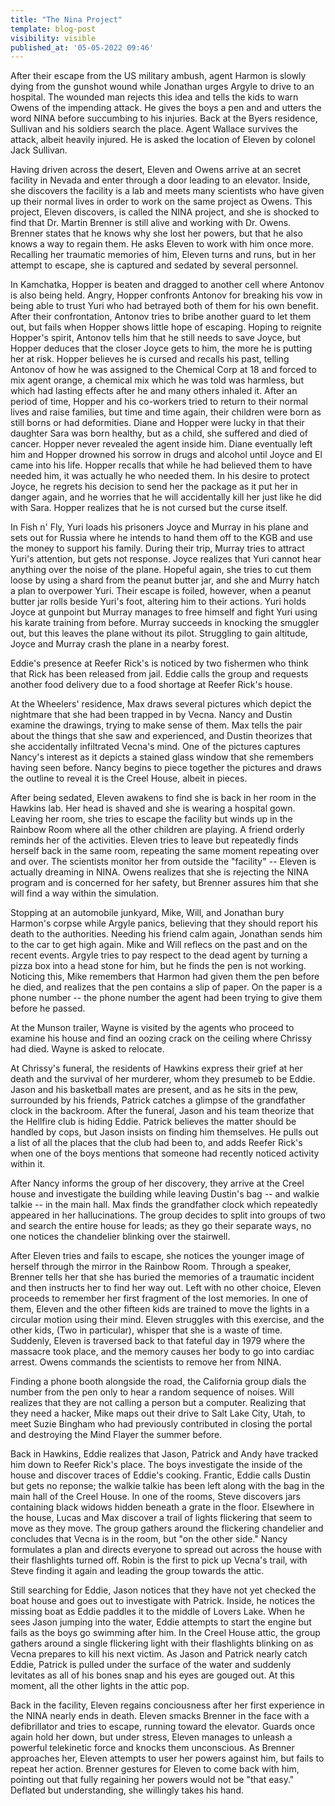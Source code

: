```yaml
---
title: "The Nina Project"
template: blog-post
visibility: visible
published_at: '05-05-2022 09:46'
---
```


After their escape from the US military ambush, agent Harmon is slowly dying from the gunshot wound while Jonathan urges Argyle to drive to an hospital. The wounded man rejects this idea and tells the kids to warn Owens of the impending attack. He gives the boys a pen and and utters the word NINA before succumbing to his injuries. Back at the Byers residence, Sullivan and his soldiers search the place. Agent Wallace survives the attack, albeit heavily injured. He is asked the location of Eleven by colonel Jack Sullivan.

Having driven across the desert, Eleven and Owens arrive at an secret facility in Nevada and enter through a door leading to an elevator. Inside, she discovers the facility is a lab and meets many scientists who have given up their normal lives in order to work on the same project as Owens. This project, Eleven discovers, is called the NINA project, and she is shocked to find that Dr. Martin Brenner is still alive and working with Dr. Owens. Brenner states that he knows why she lost her powers, but that he also knows a way to regain them. He asks Eleven to work with him once more. Recalling her traumatic memories of him, Eleven turns and runs, but in her attempt to escape, she is captured and sedated by several personnel.  

In Kamchatka, Hopper is beaten and dragged to another cell where Antonov is also being held. Angry, Hopper confronts Antonov for breaking his vow in being able to trust Yuri who had betrayed both of them for his own benefit. After their confrontation, Antonov tries to bribe another guard to let them out, but fails when Hopper shows little hope of escaping. Hoping to reignite Hopper's spirit, Antonov tells him that he still needs to save Joyce, but Hopper deduces that the closer Joyce gets to him, the more he is putting her at risk. Hopper believes he is cursed and recalls his past, telling Antonov of how he was assigned to the Chemical Corp at 18 and forced to mix agent orange, a chemical mix which he was told was harmless, but which had lasting effects after he and many others inhaled it. After an period of time, Hopper and his co-workers tried to return to their normal lives and raise families, but time and time again, their children were born as still borns or had deformities. Diane and Hopper were lucky in that their daughter Sara was born healthy, but as a child, she suffered and died of cancer. Hopper never revealed the agent inside him. Diane eventually left him and Hopper drowned his sorrow in drugs and alcohol until Joyce and El came into his life. Hopper recalls that while he had believed them to have needed him, it was actually he who needed them. In his desire to protect Joyce, he regrets his decision to send her the package as it put her in danger again, and he worries that he will accidentally kill her just like he did with Sara. Hopper realizes that he is not cursed but the curse itself.

In Fish n' Fly, Yuri loads his prisoners Joyce and Murray in his plane and sets out for Russia where he intends to hand them off to the KGB and use the money to support his family. During their trip, Murray tries to attract Yuri's attention, but gets not response. Joyce realizes that Yuri cannot hear anything over the noise of the plane. Hopeful again, she tries to cut them loose by using a shard from the peanut butter jar, and she and Murry hatch a plan to overpower Yuri. Their escape is foiled, however, when a peanut butter jar rolls beside Yuri's foot, altering him to their actions. Yuri holds Joyce at gunpoint but Murray manages to free himself and fight Yuri using his karate training from before. Murray succeeds in knocking the smuggler out, but this leaves the plane without its pilot. Struggling to gain altitude, Joyce and Murray crash the plane in a nearby forest.  

Eddie's presence at Reefer Rick's is noticed by two fishermen who think that Rick has been released from jail. Eddie calls the group and requests another food delivery due to a food shortage at Reefer Rick's house.  

At the Wheelers' residence, Max draws several pictures which depict the nightmare that she had been trapped in by Vecna. Nancy and Dustin examine the drawings, trying to make sense of them. Max tells the pair about the things that she saw and experienced, and Dustin theorizes that she accidentally infiltrated Vecna's mind. One of the pictures captures Nancy's interest as it depicts a stained glass window that she remembers having seen before. Nancy begins to piece together the pictures and draws the outline to reveal it is the Creel House, albeit in pieces.  

After being sedated, Eleven awakens to find she is back in her room in the Hawkins lab. Her head is shaved and she is wearing a hospital gown. Leaving her room, she tries to escape the facility but winds up in the Rainbow Room where all the other children are playing. A friend orderly reminds her of the activities. Eleven tries to leave but repeatedly finds herself back in the same room, repeating the same moment repeating over and over. The scientists monitor her from outside the "facility" -- Eleven is actually dreaming in NINA. Owens realizes that she is rejecting the NINA program and is concerned for her safety, but Brenner assures him that she will find a way within the simulation.  

Stopping at an automobile junkyard, Mike, Will, and Jonathan bury Harmon's corpse while Argyle panics, believing that they should report his death to the authorities. Needing his friend calm again, Jonathan sends him to the car to get high again. Mike and Will reflecs on the past and on the recent events. Argyle tries to pay respect to the dead agent by turning a pizza box into a head stone for him, but he finds the pen is not working. Noticing this, Mike remembers that Harmon had given them the pen before he died, and realizes that the pen contains a slip of paper. On the paper is a phone number -- the phone number the agent had been trying to give them before he passed.  

At the Munson trailer, Wayne is visited by the agents who proceed to examine his house and find an oozing crack on the ceiling where Chrissy had died. Wayne is asked to relocate.  

At Chrissy's funeral, the residents of Hawkins express their grief at her death and the survival of her murderer, whom they presumeb to be Eddie. Jason and his basketball mates are present, and as he sits in the pew, surrounded by his friends, Patrick catches a glimpse of the grandfather clock in the backroom. After the funeral, Jason and his team theorize that the Hellfire club is hiding Eddie. Patrick believes the matter should be handled by cops, but Jason insists on finding him themselves. He pulls out a list of all the places that the club had been to, and adds Reefer Rick's when one of the boys mentions that someone had recently noticed activity within it.  

After Nancy informs the group of her discovery, they arrive at the Creel house and investigate the building while leaving Dustin's bag -- and walkie talkie -- in the main hall. Max finds the grandfather clock which repeatedly appeared in her hallucinations. The group decides to split into groups of two and search the entire house for leads; as they go their separate ways, no one notices the chandelier blinking over the stairwell.  

After Eleven tries and fails to escape, she notices the younger image of herself through the mirror in the Rainbow Room. Through a speaker, Brenner tells her that she has buried the memories of a traumatic incident and then instructs her to find her way out. Left with no other choice, Eleven proceeds to remember her first fragment of the lost memories. In one of them, Eleven and the other fifteen kids are trained to move the lights in a circular motion using their mind. Eleven struggles with this exercise, and the other kids, (Two in particular), whisper that she is a waste of time. Suddenly, Eleven is traversed back to that fateful day in 1979 where the massacre took place, and the memory causes her body to go into cardiac arrest. Owens commands the scientists to remove her from NINA.  

Finding a phone booth alongside the road, the California group dials the number from the pen only to hear a random sequence of noises. Will realizes that they are not calling a person but a computer. Realizing that they need a hacker, Mike maps out their drive to Salt Lake City, Utah, to meet Suzie Bingham who had previously contributed in closing the portal and destroying the Mind Flayer the summer before.

Back in Hawkins, Eddie realizes that Jason, Patrick and Andy have tracked him down to Reefer Rick's place. The boys investigate the inside of the house and discover traces of Eddie's cooking. Frantic, Eddie calls Dustin but gets no reponse; the walkie talkie has been left along with the bag in the main hall of the Creel House. In one of the rooms, Steve discovers jars containing black widows hidden beneath a grate in the floor. Elsewhere in the house, Lucas and Max discover a trail of lights flickering that seem to move as they move. The group gathers around the flickering chandelier and concludes that Vecna is in the room, but "on the other side." Nancy formulates a plan and directs everyone to spread out across the house with their flashlights turned off. Robin is the first to pick up Vecna's trail, with Steve finding it again and leading the group towards the attic.  

Still searching for Eddie, Jason notices that they have not yet checked the boat house and goes out to investigate with Patrick. Inside, he notices the missing boat as Eddie paddles it to the middle of Lovers Lake. When he sees Jason jumping into the water, Eddie attempts to start the engine but fails as the boys go swimming after him. In the Creel House attic, the group gathers around a single flickering light with their flashlights blinking on as Vecna prepares to kill his next victim. As Jason and Patrick nearly catch Eddie, Patrick is pulled under the surface of the water and suddenly levitates as all of his bones snap and his eyes are gouged out. At this moment, all the other lights in the attic pop.  

Back in the facility, Eleven regains conciousness after her first experience in the NINA nearly ends in death. Eleven smacks Brenner in the face with a defibrillator and tries to escape, running toward the elevator. Guards once again hold her down, but under stress, Eleven manages to unleash a powerful telekinetic force and knocks them unconscious. As Brenner approaches her, Eleven attempts to user her powers against him, but fails to repeat her action. Brenner gestures for Eleven to come back with him, pointing out that fully regaining her powers would not be "that easy." Deflated but understanding, she willingly takes his hand.  